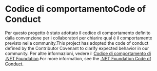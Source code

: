 # <a name="code-of-conduct"></a><span data-ttu-id="5d9de-101">Codice di comportamento</span><span class="sxs-lookup"><span data-stu-id="5d9de-101">Code of Conduct</span></span>

<span data-ttu-id="5d9de-102">Per questo progetto è stato adottato il codice di comportamento definito dalla convenzione per i collaboratori per chiarire qual è il comportamento previsto nella community.</span><span class="sxs-lookup"><span data-stu-id="5d9de-102">This project has adopted the code of conduct defined by the Contributor Covenant to clarify expected behavior in our community.</span></span>
<span data-ttu-id="5d9de-103">Per altre informazioni, vedere il [Codice di comportamento di .NET Foundation](https://dotnetfoundation.org/code-of-conduct).</span><span class="sxs-lookup"><span data-stu-id="5d9de-103">For more information, see the [.NET Foundation Code of Conduct](https://dotnetfoundation.org/code-of-conduct).</span></span>
